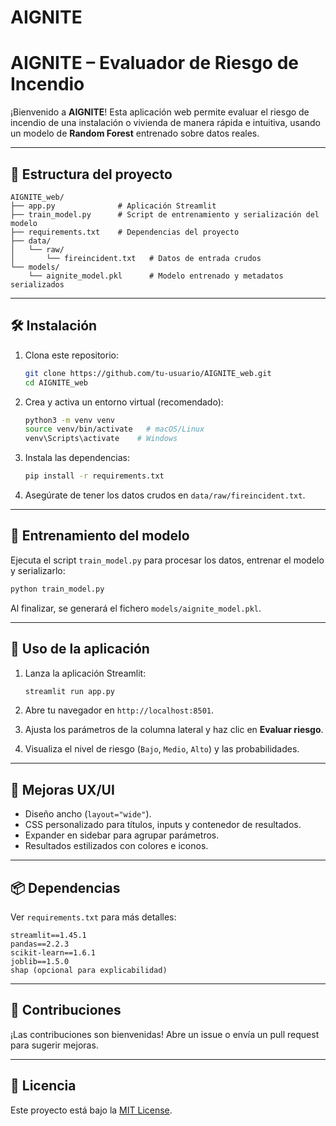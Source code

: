 # AIGNITE
# AIGNITE – Evaluador de Riesgo de Incendio

¡Bienvenido a **AIGNITE**! Esta aplicación web permite evaluar el riesgo de incendio de una instalación o vivienda de manera rápida e intuitiva, usando un modelo de **Random Forest** entrenado sobre datos reales.

---

## 📂 Estructura del proyecto

```
AIGNITE_web/
├── app.py              # Aplicación Streamlit
├── train_model.py      # Script de entrenamiento y serialización del modelo
├── requirements.txt    # Dependencias del proyecto
├── data/
│   └── raw/
│       └── fireincident.txt   # Datos de entrada crudos
└── models/
    └── aignite_model.pkl      # Modelo entrenado y metadatos serializados
```

---

## 🛠️ Instalación

1. Clona este repositorio:

   ```bash
   git clone https://github.com/tu-usuario/AIGNITE_web.git
   cd AIGNITE_web
   ```

2. Crea y activa un entorno virtual (recomendado):

   ```bash
   python3 -m venv venv
   source venv/bin/activate   # macOS/Linux
   venv\Scripts\activate    # Windows
   ```

3. Instala las dependencias:

   ```bash
   pip install -r requirements.txt
   ```

4. Asegúrate de tener los datos crudos en `data/raw/fireincident.txt`.

---

## 🎯 Entrenamiento del modelo

Ejecuta el script `train_model.py` para procesar los datos, entrenar el modelo y serializarlo:

```bash
python train_model.py
```

Al finalizar, se generará el fichero `models/aignite_model.pkl`.

---

## 🚀 Uso de la aplicación

1. Lanza la aplicación Streamlit:

   ```bash
   streamlit run app.py
   ```

2. Abre tu navegador en `http://localhost:8501`.

3. Ajusta los parámetros de la columna lateral y haz clic en **Evaluar riesgo**.

4. Visualiza el nivel de riesgo (`Bajo`, `Medio`, `Alto`) y las probabilidades.

---

## 🎨 Mejoras UX/UI

* Diseño ancho (`layout="wide"`).
* CSS personalizado para títulos, inputs y contenedor de resultados.
* Expander en sidebar para agrupar parámetros.
* Resultados estilizados con colores e iconos.

---

## 📦 Dependencias

Ver `requirements.txt` para más detalles:

```
streamlit==1.45.1
pandas==2.2.3
scikit-learn==1.6.1
joblib==1.5.0
shap (opcional para explicabilidad)
```

---

## 🤝 Contribuciones

¡Las contribuciones son bienvenidas! Abre un issue o envía un pull request para sugerir mejoras.

---

## 📄 Licencia

Este proyecto está bajo la [MIT License](LICENSE).
